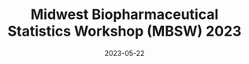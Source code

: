 ---
# Documentation: https://wowchemy.com/docs/managing-content/
type: webinar
title: "Midwest Biopharmaceutical Statistics Workshop (MBSW) 2023"
url_freeregister: https://www.mbswonline.com/
date: 2023-05-22
date_end: 2023-05-24
all_day: true
location: "In-person in Carmel, IN"
---